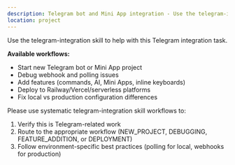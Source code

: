 ```yaml
---
description: Telegram bot and Mini App integration - Use the telegram-integration skill for bot setup, webhooks, Mini Apps, and deployment
location: project
---
```


Use the telegram-integration skill to help with this Telegram integration task.

**Available workflows:**
- Start new Telegram bot or Mini App project
- Debug webhook and polling issues
- Add features (commands, AI, Mini Apps, inline keyboards)
- Deploy to Railway/Vercel/serverless platforms
- Fix local vs production configuration differences

Please use systematic telegram-integration skill workflows to:
1. Verify this is Telegram-related work
2. Route to the appropriate workflow (NEW_PROJECT, DEBUGGING, FEATURE_ADDITION, or DEPLOYMENT)
3. Follow environment-specific best practices (polling for local, webhooks for production)
